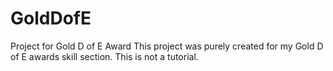 # GoldDofE
Project for Gold D of E Award
This project was purely created for my Gold D of E awards skill section. This is not a tutorial.
